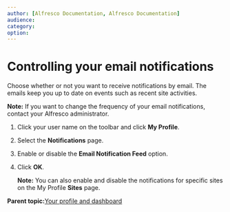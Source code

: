 ```yaml
---
author: [Alfresco Documentation, Alfresco Documentation]
audience: 
category: 
option: 
---
```


# Controlling your email notifications

Choose whether or not you want to receive notifications by email. The emails keep you up to date on events such as recent site activities.

**Note:** If you want to change the frequency of your email notifications, contact your Alfresco administrator.

1.  Click your user name on the toolbar and click **My Profile**.

2.  Select the **Notifications** page.

3.  Enable or disable the **Email Notification Feed** option.

4.  Click **OK**.

    **Note:** You can also enable and disable the notifications for specific sites on the My Profile **Sites** page.


**Parent topic:**[Your profile and dashboard](../concepts/your-space-intro.md)

